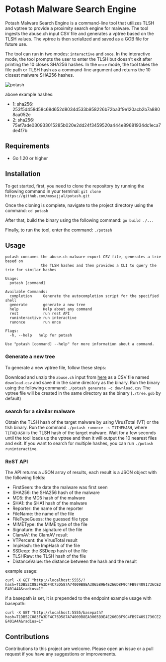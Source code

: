 # Potash Malware Search Engine

Potash Malware Search Engine is a command-line tool that utilizes TLSH and vptree to provide a proximity search engine for malware. The tool ingests the abuse.ch input CSV file and generates a vptree based on the TLSH values. The vptree is then serialized and saved as a GOB file for future use.

The tool can run in two modes: `interactive` and `once`. In the interactive mode, the tool prompts the user to enter the TLSH but doesn't exit after printing the 10 closes SHA256 hashes. In the `once` mode, the tool takes the file path or TLSH hash as a command-line argument and returns the 10 closest malware SHA256 hashes.

![potash](img/potash.png)

above example hashes:
- 1: sha256: 253f5d458d58c68d652d8034d533b958226b72ba3f9e120acb2b7a8808aa052e
- 2: sha256: 75ef7ade030933015285b020e2dd24f3459520a444e89681934dc1eca7de4f7b


## Requirements
- Go 1.20 or higher


## Installation
To get started, first, you need to clone the repository by running the following command in your terminal:
`git clone https://github.com/mosajjal/potash.git`

Once the cloning is complete, navigate to the project directory using the command:
`cd potash`

After that, build the binary using the following command:
`go build ./...`

Finally, to run the tool, enter the command:
`./potash`

## Usage

```
potash consumes the abuse.ch malware export CSV file, generates a trie based on
                the TLSH hashes and then provides a CLI to query the trie for similar hashes

Usage:
  potash [command]

Available Commands:
  completion     Generate the autocompletion script for the specified shell
  generate       generate a new tree
  help           Help about any command
  rest           run rest API
  runinteractive run interactive
  runonce        run once

Flags:
  -h, --help   help for potash

Use "potash [command] --help" for more information about a command.
```

### Generate a new tree

To generate a new vptree file, follow these steps:

Download and unzip the `abuse.ch` input from [here](https://bazaar.abuse.ch/export/csv/full/) as a CSV file named `download.csv` and save it in the same directory as the binary.
Run the binary using the following command: `./potash generate -c download.csv`
The vptree file will be created in the same directory as the binary (`./tree.gob` by default)

### search for a similar malware

Obtain the TLSH hash of the target malware by using VirusTotal (VT) or the tlsh binary.
Run the command `./potash runonce -s T1THEHASH`, where `T1THEHASH` is the TLSH hash of the target malware.
Wait for a few seconds until the tool loads up the vptree and then it will output the 10 nearest files and exit.
If you want to search for multiple hashes, you can run `./potash runinteractive`. 

### ReST API

The API returns a JSON array of results, each result is a JSON object with the following fields:
- FirstSeen: the date the malware was first seen
- SHA256: the SHA256 hash of the malware
- MD5: the MD5 hash of the malware
- SHA1: the SHA1 hash of the malware
- Reporter: the name of the reporter
- FileName: the name of the file
- FileTypeGuess: the guessed file type
- MIMEType: the MIME type of the file
- Signature: the signature of the file
- ClamAV: the ClamAV result
- VTPercent: the VirusTotal result
- ImpHash: the ImpHash of the file
- SSDeep: the SSDeep hash of the file
- TLSHRaw: the TLSH hash of the file
- DistanceValue: the distance between the hash and the result

example usage:

`curl -X GET "http://localhost:5555/?hash=T1DB52C083FA3DF4C75D587A74009B8EA3065B9E4E266D8F9C4FB974091736CE2E401A4A&radius=1"`

if a basepath is set, it is prepended to the endpoint
example usage with basepath:

`curl -X GET "http://localhost:5555/basepath?hash=T1DB52C083FA3DF4C75D587A74009B8EA3065B9E4E266D8F9C4FB974091736CE2E401A4A&radius=1"`

## Contributions

Contributions to this project are welcome. Please open an issue or a pull request if you have any suggestions or improvements.
